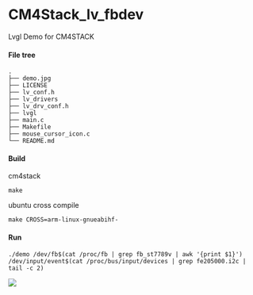 # CM4Stack_lv_fbdev

Lvgl Demo for CM4STACK

#### File tree

```
.
├── demo.jpg
├── LICENSE
├── lv_conf.h
├── lv_drivers
├── lv_drv_conf.h
├── lvgl
├── main.c
├── Makefile
├── mouse_cursor_icon.c
└── README.md
```



#### Build

cm4stack
```
make
```

ubuntu cross compile
```
make CROSS=arm-linux-gnueabihf-
```

#### Run

```
./demo /dev/fb$(cat /proc/fb | grep fb_st7789v | awk '{print $1}')  /dev/input/event$(cat /proc/bus/input/devices | grep fe205000.i2c | tail -c 2)
```
![](./demo.jpg)